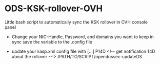 ODS-KSK-rollover-OVH
====================

Little bash script to automatically sync the KSK rollover in OVH console panel

* Change your NIC-Handle, Password, and domains you want to keep in sync
  save the variable to the .config file

* update your kasp.xml config file with 
  <Enforcer>
     [...]
     <RolloverNotification>P14D</RolloverNotification>  <!-- get notification 14D about the rollover --!>
     <DelegationSignerSubmitCommand>/PATH/TO/SCRIPT/opendnssec-updateDS</DelegationSignerSubmitCommand>
  </Enforcer>
